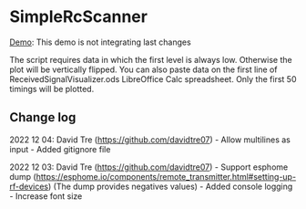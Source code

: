 # SimpleRcScanner

[Demo](http://test.sui.li/oszi): This demo is not integrating last changes

The script requires data in which the first level is always low. Otherwise the plot will be vertically flipped.
You can also paste data on the first line of ReceivedSignalVisualizer.ods LibreOffice Calc spreadsheet. Only the first 50 timings will be plotted.

## Change log

2022 12 04: David Tre (<https://github.com/davidtre07>)
        - Allow multilines as input
        - Added gitignore file

2022 12 03: David Tre (<https://github.com/davidtre07>)
        - Support esphome dump (<https://esphome.io/components/remote_transmitter.html#setting-up-rf-devices>)
                (The dump provides negatives values)
        - Added console logging
        - Increase font size
